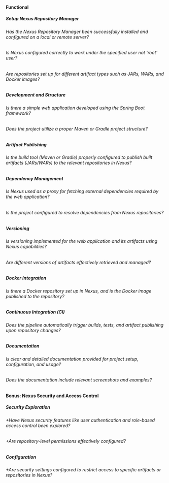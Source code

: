 #### Functional

##### Setup Nexus Repository Manager

###### Has the Nexus Repository Manager been successfully installed and configured on a local or remote server?

###### Is Nexus configured correctly to work under the specified user not 'root' user?

###### Are repositories set up for different artifact types such as JARs, WARs, and Docker images?

##### Development and Structure

###### Is there a simple web application developed using the Spring Boot framework?

###### Does the project utilize a proper Maven or Gradle project structure?

##### Artifact Publishing

###### Is the build tool (Maven or Gradle) properly configured to publish built artifacts (JARs/WARs) to the relevant repositories in Nexus?

##### Dependency Management

###### Is Nexus used as a proxy for fetching external dependencies required by the web application?

###### Is the project configured to resolve dependencies from Nexus repositories?

##### Versioning

###### Is versioning implemented for the web application and its artifacts using Nexus capabilities?

###### Are different versions of artifacts effectively retrieved and managed?

##### Docker Integration

###### Is there a Docker repository set up in Nexus, and is the Docker image published to the repository?

##### Continuous Integration (CI)

###### Does the pipeline automatically trigger builds, tests, and artifact publishing upon repository changes?

##### Documentation

###### Is clear and detailed documentation provided for project setup, configuration, and usage?

###### Does the documentation include relevant screenshots and examples?

#### Bonus: Nexus Security and Access Control

##### Security Exploration

###### +Have Nexus security features like user authentication and role-based access control been explored?

###### +Are repository-level permissions effectively configured?

##### Configuration

###### +Are security settings configured to restrict access to specific artifacts or repositories in Nexus?
